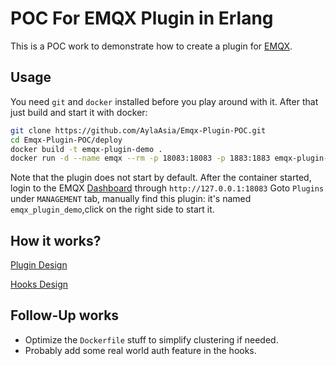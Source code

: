 POC For EMQX Plugin in Erlang
====================

This is a POC work to demonstrate how to create a plugin for [EMQX](https://www.emqx.io).

Usage
----------------------

You need `git` and `docker` installed before you play around with it.
After that just build and start it with docker:
```sh
git clone https://github.com/AylaAsia/Emqx-Plugin-POC.git
cd Emqx-Plugin-POC/deploy
docker build -t emqx-plugin-demo .
docker run -d --name emqx --rm -p 18083:18083 -p 1883:1883 emqx-plugin-demo:latest
```

Note that the plugin does not start by default. After the container started, login to the EMQX [Dashboard](http://127.0.0.1:18083) through `http://127.0.0.1:18083`
Goto `Plugins` under `MANAGEMENT` tab, manually find this plugin: it's named `emqx_plugin_demo`,click on the right side to start it.


How it works?
-----------------

[Plugin Design](https://docs.emqx.io/broker/v3/en/design.html#plugin-design)

[Hooks Design](https://docs.emqx.io/broker/v3/en/design.html#hooks-design)

Follow-Up works
-----------------

* Optimize the `Dockerfile` stuff to simplify clustering if needed.
* Probably add some real world auth feature in the hooks.

